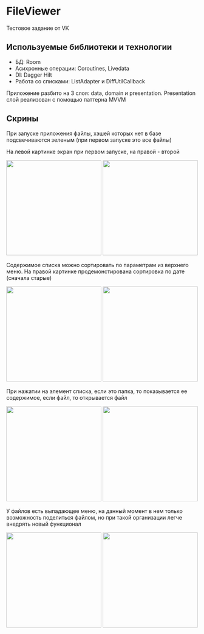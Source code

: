 # FileViewer

Тестовое задание от VK

## Используемые библиотеки и технологии

* БД: Room
* Асихронные операции: Coroutines, Livedata
* DI: Dagger Hilt
* Работа со списками: ListAdapter и DiffUtilCallback

Приложение разбито на 3 слоя: data, domain и presentation. Presentation слой реализован с помощью паттерна MVVM

## Скрины
При запуске приложения файлы, хэшей которых нет в базе подсвечиваются зеленым (при первом запуске это все файлы)

На левой картинке экран при первом запуске, на правой - второй 

<img src="https://github.com/sevagrbnv/FileViewer/assets/65513466/f986dab3-4458-4542-b377-9968afc446e5" width="250">
<img src="https://github.com/sevagrbnv/FileViewer/assets/65513466/ba703315-4b99-49bf-a1b7-22cf860956f4" width="250">

Содержимое списка можно сортировать по параметрам из верхнего меню. На правой картинке продемонстирована сортировка по дате (сначала старые)

<img src="https://github.com/sevagrbnv/FileViewer/assets/65513466/9163f9a1-f728-4299-b42d-7ae6a0e8d32d" width="250">
<img src="https://github.com/sevagrbnv/FileViewer/assets/65513466/f85c256a-0854-4c14-b113-409c2d752050" width="250">

При нажатии на элемент списка, если это папка, то показывается ее содержимое, если файл, то открывается файл

<img src="https://github.com/sevagrbnv/FileViewer/assets/65513466/584adde7-8c2b-41c1-b1bb-fe04628e681e" width="250">
<img src="https://github.com/sevagrbnv/FileViewer/assets/65513466/f3072502-4b71-4fb0-8605-adf05ce79e84" width="250">

У файлов есть выпадающее меню, на данный момент в нем только возможность поделиться файлом, но при такой организации легче внедрять новый функционал

<img src="https://github.com/sevagrbnv/FileViewer/assets/65513466/14c31850-b9e7-4bba-9671-bfdf701e3ce6" width="250">
<img src="https://github.com/sevagrbnv/FileViewer/assets/65513466/7585aa80-632e-472b-8d40-6f3585d983a0" width="250">

